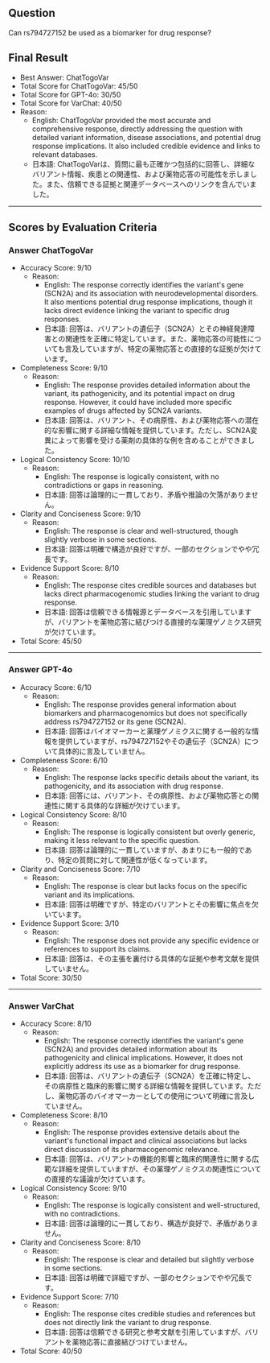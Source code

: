 ## Question

Can rs794727152 be used as a biomarker for drug response?

## Final Result

- Best Answer: ChatTogoVar
- Total Score for ChatTogoVar: 45/50
- Total Score for GPT-4o: 30/50
- Total Score for VarChat: 40/50
- Reason:
  - English: ChatTogoVar provided the most accurate and comprehensive response, directly addressing the question with detailed variant information, disease associations, and potential drug response implications. It also included credible evidence and links to relevant databases.
  - 日本語: ChatTogoVarは、質問に最も正確かつ包括的に回答し、詳細なバリアント情報、疾患との関連性、および薬物応答の可能性を示しました。また、信頼できる証拠と関連データベースへのリンクを含んでいました。

---

## Scores by Evaluation Criteria

### Answer ChatTogoVar
- Accuracy Score: 9/10
  - Reason: 
    - English: The response correctly identifies the variant's gene (SCN2A) and its association with neurodevelopmental disorders. It also mentions potential drug response implications, though it lacks direct evidence linking the variant to specific drug responses.
    - 日本語: 回答は、バリアントの遺伝子（SCN2A）とその神経発達障害との関連性を正確に特定しています。また、薬物応答の可能性についても言及していますが、特定の薬物応答との直接的な証拠が欠けています。
- Completeness Score: 9/10
  - Reason: 
    - English: The response provides detailed information about the variant, its pathogenicity, and its potential impact on drug response. However, it could have included more specific examples of drugs affected by SCN2A variants.
    - 日本語: 回答は、バリアント、その病原性、および薬物応答への潜在的な影響に関する詳細な情報を提供しています。ただし、SCN2A変異によって影響を受ける薬剤の具体的な例を含めることができました。
- Logical Consistency Score: 10/10
  - Reason: 
    - English: The response is logically consistent, with no contradictions or gaps in reasoning.
    - 日本語: 回答は論理的に一貫しており、矛盾や推論の欠落がありません。
- Clarity and Conciseness Score: 9/10
  - Reason: 
    - English: The response is clear and well-structured, though slightly verbose in some sections.
    - 日本語: 回答は明確で構造が良好ですが、一部のセクションでやや冗長です。
- Evidence Support Score: 8/10
  - Reason: 
    - English: The response cites credible sources and databases but lacks direct pharmacogenomic studies linking the variant to drug response.
    - 日本語: 回答は信頼できる情報源とデータベースを引用していますが、バリアントを薬物応答に結びつける直接的な薬理ゲノミクス研究が欠けています。
- Total Score: 45/50

---

### Answer GPT-4o
- Accuracy Score: 6/10
  - Reason: 
    - English: The response provides general information about biomarkers and pharmacogenomics but does not specifically address rs794727152 or its gene (SCN2A).
    - 日本語: 回答はバイオマーカーと薬理ゲノミクスに関する一般的な情報を提供していますが、rs794727152やその遺伝子（SCN2A）について具体的に言及していません。
- Completeness Score: 6/10
  - Reason: 
    - English: The response lacks specific details about the variant, its pathogenicity, and its association with drug response.
    - 日本語: 回答には、バリアント、その病原性、および薬物応答との関連性に関する具体的な詳細が欠けています。
- Logical Consistency Score: 8/10
  - Reason: 
    - English: The response is logically consistent but overly generic, making it less relevant to the specific question.
    - 日本語: 回答は論理的に一貫していますが、あまりにも一般的であり、特定の質問に対して関連性が低くなっています。
- Clarity and Conciseness Score: 7/10
  - Reason: 
    - English: The response is clear but lacks focus on the specific variant and its implications.
    - 日本語: 回答は明確ですが、特定のバリアントとその影響に焦点を欠いています。
- Evidence Support Score: 3/10
  - Reason: 
    - English: The response does not provide any specific evidence or references to support its claims.
    - 日本語: 回答は、その主張を裏付ける具体的な証拠や参考文献を提供していません。
- Total Score: 30/50

---

### Answer VarChat
- Accuracy Score: 8/10
  - Reason: 
    - English: The response correctly identifies the variant's gene (SCN2A) and provides detailed information about its pathogenicity and clinical implications. However, it does not explicitly address its use as a biomarker for drug response.
    - 日本語: 回答は、バリアントの遺伝子（SCN2A）を正確に特定し、その病原性と臨床的影響に関する詳細な情報を提供しています。ただし、薬物応答のバイオマーカーとしての使用について明確に言及していません。
- Completeness Score: 8/10
  - Reason: 
    - English: The response provides extensive details about the variant's functional impact and clinical associations but lacks direct discussion of its pharmacogenomic relevance.
    - 日本語: 回答は、バリアントの機能的影響と臨床的関連性に関する広範な詳細を提供していますが、その薬理ゲノミクスの関連性についての直接的な議論が欠けています。
- Logical Consistency Score: 9/10
  - Reason: 
    - English: The response is logically consistent and well-structured, with no contradictions.
    - 日本語: 回答は論理的に一貫しており、構造が良好で、矛盾がありません。
- Clarity and Conciseness Score: 8/10
  - Reason: 
    - English: The response is clear and detailed but slightly verbose in some sections.
    - 日本語: 回答は明確で詳細ですが、一部のセクションでやや冗長です。
- Evidence Support Score: 7/10
  - Reason: 
    - English: The response cites credible studies and references but does not directly link the variant to drug response.
    - 日本語: 回答は信頼できる研究と参考文献を引用していますが、バリアントを薬物応答に直接結びつけていません。
- Total Score: 40/50